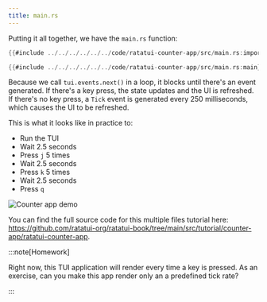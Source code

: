 ```yaml
---
title: main.rs
---
```


Putting it all together, we have the `main.rs` function:

```rust
{{#include ../../../../../../code/ratatui-counter-app/src/main.rs:imports_main}}

{{#include ../../../../../../code/ratatui-counter-app/src/main.rs:main}}
```

Because we call `tui.events.next()` in a loop, it blocks until there's an event generated. If
there's a key press, the state updates and the UI is refreshed. If there's no key press, a `Tick`
event is generated every 250 milliseconds, which causes the UI to be refreshed.

This is what it looks like in practice to:

- Run the TUI
- Wait 2.5 seconds
- Press `j` 5 times
- Wait 2.5 seconds
- Press `k` 5 times
- Wait 2.5 seconds
- Press `q`

<!--

```
Set Shell zsh
Sleep 2.5s
Type "cargo run"
Enter
Sleep 5s
Type "jjjjj"
Sleep 500ms
Type "kkkkk"
Sleep 5s
Type "q"
Sleep 2.5s
```

-->

![Counter app demo](https://user-images.githubusercontent.com/1813121/263404720-41bd81a0-4eec-479c-9333-44363a183613.gif)

You can find the full source code for this multiple files tutorial here:
<https://github.com/ratatui-org/ratatui-book/tree/main/src/tutorial/counter-app/ratatui-counter-app>.

:::note[Homework]

Right now, this TUI application will render every time a key is pressed. As an exercise, can you
make this app render only an a predefined tick rate?

:::
